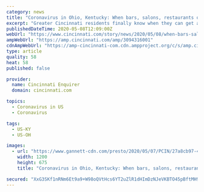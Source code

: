 ```yaml
---
category: news
title: "Coronavirus in Ohio, Kentucky: When bars, salons, restaurants open; nursing homes and prisons cases; more"
excerpt: "Greater Cincinnati residents finally know when they can get a haircut or eat in a restaurant after weeks of closures and carry out due to the novel coronavirus pandemic."
publishedDateTime: 2020-05-08T12:09:00Z
webUrl: "https://www.cincinnati.com/story/news/2020/05/08/when-bars-salons-restaurants-open-ohio-kentucky-indiana/3094316001/"
ampWebUrl: "https://amp.cincinnati.com/amp/3094316001"
cdnAmpWebUrl: "https://amp-cincinnati-com.cdn.ampproject.org/c/s/amp.cincinnati.com/amp/3094316001"
type: article
quality: 58
heat: 58
published: false

provider:
  name: Cincinnati Enquirer
  domain: cincinnati.com

topics:
  - Coronavirus in US
  - Coronavirus

tags:
  - US-KY
  - US-OH

images:
  - url: "https://www.gannett-cdn.com/presto/2020/05/07/PCIN/27a8cb97-49d9-4941-9ff5-ce1102758269-salon.owner4.jpg?auto=webp&crop=3899,2194,x0,y198&format=pjpg&width=1200"
    width: 1200
    height: 675
    title: "Coronavirus in Ohio, Kentucky: When bars, salons, restaurants open; nursing homes and prisons cases; more"

secured: "XxG3SKf1nRNm6Et9a9+W98oQVtHcs6YT2uZlR1dHImDzNJeVKBTO45pBftMH9NpwLqpPr/Y+XEiwy+i8vjJpzVRKdTJUA9qx9vf4Ibz7a7PkCeLeeu9az/al8h8YYCv2kMqKA9CJY+5/kPI3bFSO3fGW0s2E3r9nBfuuXgBtTUOhMDIa4GD2dHjpXuzcvnEsDRnNVnutXbfPvAHj3GrZD8X2vekZDO1tNzPObVtl1ViDzv5rYNpbg4yy8GldgvusRtN2FO82TZT0JzOviBJntEZ95LqzedAH+cu4lkq4BXewlyJPfY5YArsiZGqS16yUptdZx2c9ORE4TXXjBJWVZGyDVlivUoOybUX/eZtFDha4g6D6OOk5A2shbXdrdD9QbksnSNhpFhDS8LkUSrdbIRgPYy3X/uYSIEINUC57zo+KinhvsGZUplzAweNX4CAHgqlXq73mTjOn/1WnxjxSDvCU3ly0M6k56ITGOvaQm98=;ABfHeKS/6JPgKJ1AOBWkHA=="
---
```


